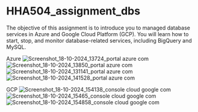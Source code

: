 # HHA504_assignment_dbs
The objective of this assignment is to introduce you to managed database services in Azure and Google Cloud Platform (GCP). You will learn how to start, stop, and monitor database-related services, including BigQuery and MySQL.


Azure 
![Screenshot_18-10-2024_13724_portal azure com](https://github.com/user-attachments/assets/c58ea253-7f0d-4d60-a172-eb9ae263b2f1)
![Screenshot_18-10-2024_13850_portal azure com](https://github.com/user-attachments/assets/84e5ec2d-0ce9-4313-8902-ed12b6eadb49)
![Screenshot_18-10-2024_131141_portal azure com](https://github.com/user-attachments/assets/3eae03b6-9a02-4fee-b0a8-e74e27b91a04)
![Screenshot_18-10-2024_141528_portal azure com](https://github.com/user-attachments/assets/1c3069be-c10c-4c73-854c-00bece1f9c76)

GCP
![Screenshot_18-10-2024_154138_console cloud google com](https://github.com/user-attachments/assets/4aebcdc4-ac87-4019-8cf6-78bb5b7a16fe)
![Screenshot_18-10-2024_15465_console cloud google com](https://github.com/user-attachments/assets/0ecda92b-70b4-4ece-b875-3a08f30f0592)
![Screenshot_18-10-2024_154858_console cloud google com](https://github.com/user-attachments/assets/2e23ef44-836b-4b5c-8984-08babeef17bb)
